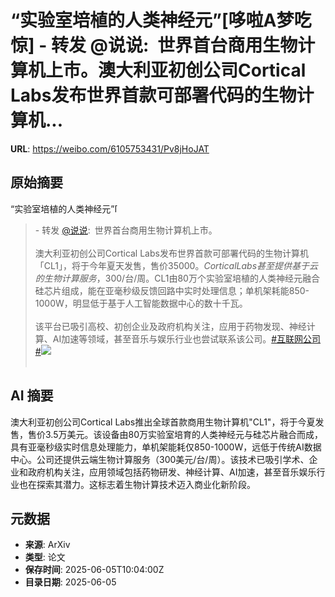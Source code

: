 # “实验室培植的人类神经元”[哆啦A梦吃惊] - 转发 @说说:&ensp;世界首台商用生物计算机上市。澳大利亚初创公司Cortical Labs发布世界首款可部署代码的生物计算机...

**URL**: https://weibo.com/6105753431/Pv8jHoJAT

## 原始摘要

“实验室培植的人类神经元”<span class="url-icon"><img alt="[哆啦A梦吃惊]" src="https://h5.sinaimg.cn/m/emoticon/icon/doraemon/dr_01chijing-31d5542cca.png" style="width:1em; height:1em;" referrerpolicy="no-referrer"></span><br><blockquote> - 转发 <a href="https://weibo.com/1864763962" target="_blank">@说说</a>: 世界首台商用生物计算机上市。<br><br>澳大利亚初创公司Cortical Labs发布世界首款可部署代码的生物计算机「CL1」，将于今年夏天发售，售价35000$。Cortical Labs甚至提供基于云的生物计算服务，300$/台/周。CL1由80万个实验室培植的人类神经元融合硅芯片组成，能在亚毫秒级反馈回路中实时处理信息；单机架耗能850-1000W，明显低于基于人工智能数据中心的数十千瓦。<br><br>该平台已吸引高校、初创企业及政府机构关注，应用于药物发现、神经计算、AI加速等领域，甚至音乐与娱乐行业也尝试联系该公司。<a href="https://m.weibo.cn/search?containerid=231522type%3D1%26t%3D10%26q%3D%23%E4%BA%92%E8%81%94%E7%BD%91%E5%85%AC%E5%8F%B8%23&amp;isnewpage=1" data-hide=""><span class="surl-text">#互联网公司#</span></a><img style="" src="https://tvax1.sinaimg.cn/large/6f260a3aly1i24ghpcq8lj20xc0goac7.jpg" referrerpolicy="no-referrer"><br><br></blockquote>

## AI 摘要

澳大利亚初创公司Cortical Labs推出全球首款商用生物计算机"CL1"，将于今夏发售，售价3.5万美元。该设备由80万实验室培育的人类神经元与硅芯片融合而成，具有亚毫秒级实时信息处理能力，单机架能耗仅850-1000W，远低于传统AI数据中心。公司还提供云端生物计算服务（300美元/台/周）。该技术已吸引学术、企业和政府机构关注，应用领域包括药物研发、神经计算、AI加速，甚至音乐娱乐行业也在探索其潜力。这标志着生物计算技术迈入商业化新阶段。

## 元数据

- **来源**: ArXiv
- **类型**: 论文
- **保存时间**: 2025-06-05T10:04:00Z
- **目录日期**: 2025-06-05
